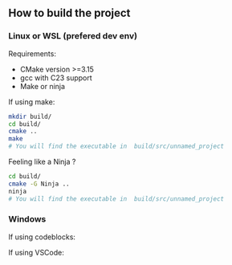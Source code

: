 ## How to build the project

### Linux or WSL (prefered dev env)

Requirements:

- CMake version >=3.15
- gcc with C23 support
- Make or ninja

If using make:

```bash
mkdir build/
cd build/
cmake ..
make
# You will find the executable in  build/src/unnamed_project
```

Feeling like a Ninja ?

```bash
cd build/
cmake -G Ninja ..
ninja
# You will find the executable in  build/src/unnamed_project
```

### Windows

If using codeblocks:

If using VSCode:
